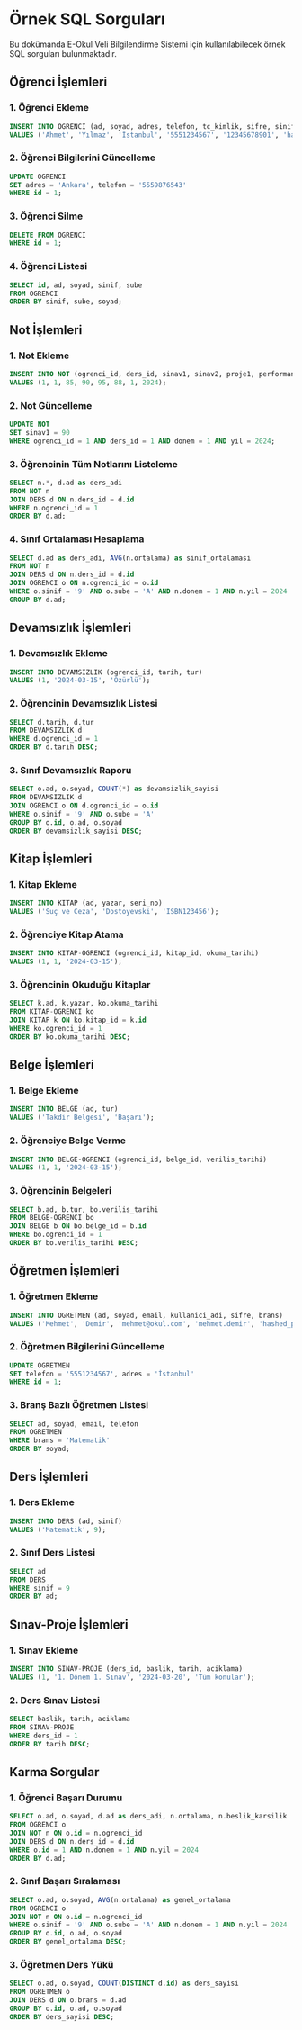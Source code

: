 # Örnek SQL Sorguları

Bu dokümanda E-Okul Veli Bilgilendirme Sistemi için kullanılabilecek örnek SQL sorguları bulunmaktadır.

## Öğrenci İşlemleri

### 1. Öğrenci Ekleme
```sql
INSERT INTO OGRENCI (ad, soyad, adres, telefon, tc_kimlik, sifre, sinif, sube, fotograf)
VALUES ('Ahmet', 'Yılmaz', 'İstanbul', '5551234567', '12345678901', 'hashed_password', '9', 'A', 'foto.jpg');
```

### 2. Öğrenci Bilgilerini Güncelleme
```sql
UPDATE OGRENCI
SET adres = 'Ankara', telefon = '5559876543'
WHERE id = 1;
```

### 3. Öğrenci Silme
```sql
DELETE FROM OGRENCI
WHERE id = 1;
```

### 4. Öğrenci Listesi
```sql
SELECT id, ad, soyad, sinif, sube
FROM OGRENCI
ORDER BY sinif, sube, soyad;
```

## Not İşlemleri

### 1. Not Ekleme
```sql
INSERT INTO NOT (ogrenci_id, ders_id, sinav1, sinav2, proje1, performans1, donem, yil)
VALUES (1, 1, 85, 90, 95, 88, 1, 2024);
```

### 2. Not Güncelleme
```sql
UPDATE NOT
SET sinav1 = 90
WHERE ogrenci_id = 1 AND ders_id = 1 AND donem = 1 AND yil = 2024;
```

### 3. Öğrencinin Tüm Notlarını Listeleme
```sql
SELECT n.*, d.ad as ders_adi
FROM NOT n
JOIN DERS d ON n.ders_id = d.id
WHERE n.ogrenci_id = 1
ORDER BY d.ad;
```

### 4. Sınıf Ortalaması Hesaplama
```sql
SELECT d.ad as ders_adi, AVG(n.ortalama) as sinif_ortalamasi
FROM NOT n
JOIN DERS d ON n.ders_id = d.id
JOIN OGRENCI o ON n.ogrenci_id = o.id
WHERE o.sinif = '9' AND o.sube = 'A' AND n.donem = 1 AND n.yil = 2024
GROUP BY d.ad;
```

## Devamsızlık İşlemleri

### 1. Devamsızlık Ekleme
```sql
INSERT INTO DEVAMSIZLIK (ogrenci_id, tarih, tur)
VALUES (1, '2024-03-15', 'Özürlü');
```

### 2. Öğrencinin Devamsızlık Listesi
```sql
SELECT d.tarih, d.tur
FROM DEVAMSIZLIK d
WHERE d.ogrenci_id = 1
ORDER BY d.tarih DESC;
```

### 3. Sınıf Devamsızlık Raporu
```sql
SELECT o.ad, o.soyad, COUNT(*) as devamsizlik_sayisi
FROM DEVAMSIZLIK d
JOIN OGRENCI o ON d.ogrenci_id = o.id
WHERE o.sinif = '9' AND o.sube = 'A'
GROUP BY o.id, o.ad, o.soyad
ORDER BY devamsizlik_sayisi DESC;
```

## Kitap İşlemleri

### 1. Kitap Ekleme
```sql
INSERT INTO KITAP (ad, yazar, seri_no)
VALUES ('Suç ve Ceza', 'Dostoyevski', 'ISBN123456');
```

### 2. Öğrenciye Kitap Atama
```sql
INSERT INTO KITAP-OGRENCI (ogrenci_id, kitap_id, okuma_tarihi)
VALUES (1, 1, '2024-03-15');
```

### 3. Öğrencinin Okuduğu Kitaplar
```sql
SELECT k.ad, k.yazar, ko.okuma_tarihi
FROM KITAP-OGRENCI ko
JOIN KITAP k ON ko.kitap_id = k.id
WHERE ko.ogrenci_id = 1
ORDER BY ko.okuma_tarihi DESC;
```

## Belge İşlemleri

### 1. Belge Ekleme
```sql
INSERT INTO BELGE (ad, tur)
VALUES ('Takdir Belgesi', 'Başarı');
```

### 2. Öğrenciye Belge Verme
```sql
INSERT INTO BELGE-OGRENCI (ogrenci_id, belge_id, verilis_tarihi)
VALUES (1, 1, '2024-03-15');
```

### 3. Öğrencinin Belgeleri
```sql
SELECT b.ad, b.tur, bo.verilis_tarihi
FROM BELGE-OGRENCI bo
JOIN BELGE b ON bo.belge_id = b.id
WHERE bo.ogrenci_id = 1
ORDER BY bo.verilis_tarihi DESC;
```

## Öğretmen İşlemleri

### 1. Öğretmen Ekleme
```sql
INSERT INTO OGRETMEN (ad, soyad, email, kullanici_adi, sifre, brans)
VALUES ('Mehmet', 'Demir', 'mehmet@okul.com', 'mehmet.demir', 'hashed_password', 'Matematik');
```

### 2. Öğretmen Bilgilerini Güncelleme
```sql
UPDATE OGRETMEN
SET telefon = '5551234567', adres = 'İstanbul'
WHERE id = 1;
```

### 3. Branş Bazlı Öğretmen Listesi
```sql
SELECT ad, soyad, email, telefon
FROM OGRETMEN
WHERE brans = 'Matematik'
ORDER BY soyad;
```

## Ders İşlemleri

### 1. Ders Ekleme
```sql
INSERT INTO DERS (ad, sinif)
VALUES ('Matematik', 9);
```

### 2. Sınıf Ders Listesi
```sql
SELECT ad
FROM DERS
WHERE sinif = 9
ORDER BY ad;
```

## Sınav-Proje İşlemleri

### 1. Sınav Ekleme
```sql
INSERT INTO SINAV-PROJE (ders_id, baslik, tarih, aciklama)
VALUES (1, '1. Dönem 1. Sınav', '2024-03-20', 'Tüm konular');
```

### 2. Ders Sınav Listesi
```sql
SELECT baslik, tarih, aciklama
FROM SINAV-PROJE
WHERE ders_id = 1
ORDER BY tarih DESC;
```

## Karma Sorgular

### 1. Öğrenci Başarı Durumu
```sql
SELECT o.ad, o.soyad, d.ad as ders_adi, n.ortalama, n.beslik_karsilik
FROM OGRENCI o
JOIN NOT n ON o.id = n.ogrenci_id
JOIN DERS d ON n.ders_id = d.id
WHERE o.id = 1 AND n.donem = 1 AND n.yil = 2024
ORDER BY d.ad;
```

### 2. Sınıf Başarı Sıralaması
```sql
SELECT o.ad, o.soyad, AVG(n.ortalama) as genel_ortalama
FROM OGRENCI o
JOIN NOT n ON o.id = n.ogrenci_id
WHERE o.sinif = '9' AND o.sube = 'A' AND n.donem = 1 AND n.yil = 2024
GROUP BY o.id, o.ad, o.soyad
ORDER BY genel_ortalama DESC;
```

### 3. Öğretmen Ders Yükü
```sql
SELECT o.ad, o.soyad, COUNT(DISTINCT d.id) as ders_sayisi
FROM OGRETMEN o
JOIN DERS d ON o.brans = d.ad
GROUP BY o.id, o.ad, o.soyad
ORDER BY ders_sayisi DESC;
``` 